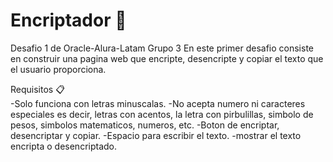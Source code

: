 # Encriptador  :notebook:
Desafio 1 de Oracle-Alura-Latam Grupo 3
En este primer desafio consiste en construir una pagina web que encripte, desencripte y copiar el texto que el usuario proporciona.

Requisitos :clipboard: <br>
-Solo funciona con letras minuscalas.
-No acepta numero ni caracteres especiales  es decir, letras con acentos, la letra con pirbulillas, simbolo de pesos, simbolos matematicos, numeros, etc.
-Boton de encriptar, desencriptar y copiar.
-Espacio para escribir el texto.
-mostrar el texto encripta  o desencriptado.
